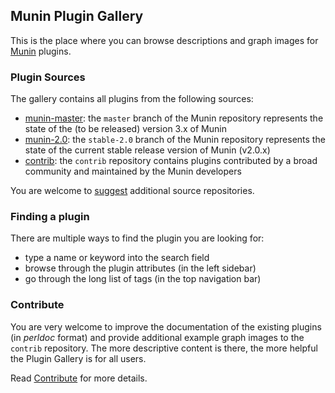 ## Munin Plugin Gallery

This is the place where you can browse descriptions and graph images for [Munin](https://munin-monitoring.org) plugins.


### Plugin Sources

The gallery contains all plugins from the following sources:
* [munin-master](/repositories/munin/): the `master` branch of the Munin repository represents the state of the (to be released) version 3.x of Munin
* [munin-2.0](/repositories/munin-2.0/): the `stable-2.0` branch of the Munin repository represents the state of the current stable release version of Munin (v2.0.x)
* [contrib](/repositories/munin-contrib/): the `contrib` repository contains plugins contributed by a broad community and maintained by the Munin developers

You are welcome to [suggest](/contribute/) additional source repositories.


### Finding a plugin

There are multiple ways to find the plugin you are looking for:

* type a name or keyword into the search field
* browse through the plugin attributes (in the left sidebar)
* go through the long list of tags (in the top navigation bar)


### Contribute

You are very welcome to improve the documentation of the existing plugins (in *perldoc* format) and provide additional example graph images to the `contrib` repository. The more descriptive content is there, the more helpful the Plugin Gallery is for all users.

Read [Contribute](/contribute/) for more details.
